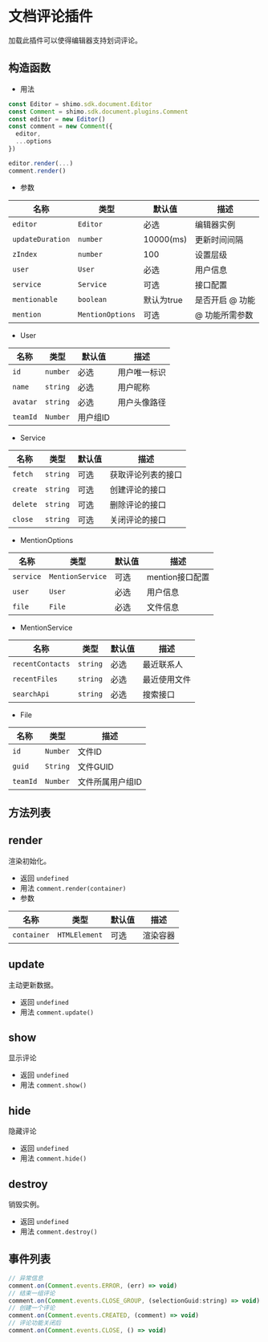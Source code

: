 # 文档评论插件

加载此插件可以使得编辑器支持划词评论。

## 构造函数

* 用法

```js
const Editor = shimo.sdk.document.Editor
const Comment = shimo.sdk.document.plugins.Comment
const editor = new Editor()
const comment = new Comment({
  editor,
  ...options
})

editor.render(...)
comment.render()
```

* 参数

|名称|类型|默认值|描述|
| -- | -- | -- | -- |
| `editor` | `Editor` | 必选 | 编辑器实例 |
| `updateDuration` | `number` | 10000(ms) | 更新时间间隔 |
| `zIndex` | `number` | 100 | 设置层级 |
| `user` | `User` | 必选 | 用户信息 |
| `service` | `Service` | 可选 | 接口配置 |
| `mentionable` | `boolean` | 默认为true | 是否开启 @ 功能 |
| `mention` | `MentionOptions` | 可选 | @ 功能所需参数 |

* User

|名称|类型|默认值|描述|
| -- | -- | -- | -- |
| `id` | `number` | 必选 | 用户唯一标识 |
| `name` | `string` | 必选 | 用户昵称 |
| `avatar` | `string` | 必选 | 用户头像路径 |
| `teamId`         | `Number`   |  用户组ID    |

* Service

|名称|类型|默认值|描述|
| -- | -- | -- | -- |
| `fetch` | `string` | 可选 | 获取评论列表的接口 |
| `create` | `string` | 可选 | 创建评论的接口 |
| `delete` | `string` | 可选 | 删除评论的接口 |
| `close` | `string` | 可选 | 关闭评论的接口 |

* MentionOptions

|名称|类型|默认值|描述|
| -- | -- | -- | -- |
| `service` | `MentionService` | 可选 | mention接口配置 |
| `user` | `User` | 必选 | 用户信息 |
| `file` | `File` | 必选 | 文件信息 |

* MentionService

|名称|类型|默认值|描述|
| -- | -- | -- | -- |
| `recentContacts` | `string` | 必选 | 最近联系人 |
| `recentFiles` | `string` | 必选 | 最近使用文件 |
| `searchApi` | `string` | 必选 | 搜索接口 |

* File

| 名称                | 类型             | 描述                |
| ------------------- | --------------- | ------------------ |
| `id`         | `Number`   |  文件ID   |
| `guid`         | `String`   |  文件GUID    |
| `teamId`         | `Number`   |  文件所属用户组ID    |

## 方法列表

## render

渲染初始化。

* 返回 `undefined`
* 用法 `comment.render(container)`
* 参数

| 名称                | 类型             | 默认值 | 描述                |
| ------------------- | --------------- | ----- | ------------------ |
| `container`         | `HTMLElement`   | 可选     | 渲染容器     |

## update

主动更新数据。

* 返回 `undefined`
* 用法 `comment.update()`

## show

显示评论

* 返回 `undefined`
* 用法 `comment.show()`

## hide

隐藏评论

* 返回 `undefined`
* 用法 `comment.hide()`

## destroy

销毁实例。

* 返回 `undefined`
* 用法 `comment.destroy()`

## 事件列表

```js
// 异常信息
comment.on(Comment.events.ERROR, (err) => void)
// 结束一组评论
comment.on(Comment.events.CLOSE_GROUP, (selectionGuid:string) => void)
// 创建一个评论
comment.on(Comment.events.CREATED, (comment) => void)
// 评论功能关闭后
comment.on(Comment.events.CLOSE, () => void)
```
